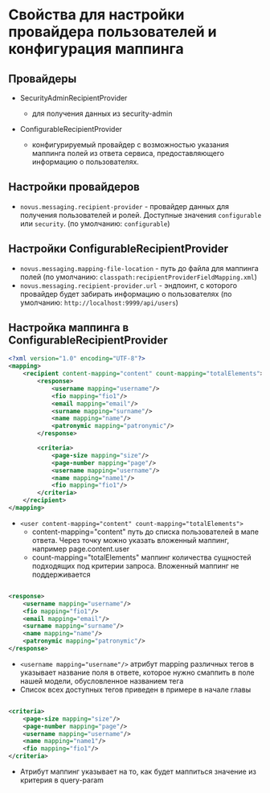 # Свойства для настройки провайдера пользователей и конфигурация маппинга

## Провайдеры

- SecurityAdminRecipientProvider
    - для получения данных из security-admin

- ConfigurableRecipientProvider
    - конфигурируемый провайдер с возможностью указания маппинга полей из ответа сервиса, предоставляющего информацию о
      пользователях.

## Настройки провайдеров

- `novus.messaging.recipient-provider` - провайдер данных для получения пользователей и ролей. Доступные
  значения `configurable` или `security`.
  (по умолчанию: `configurable`)

## Настройки ConfigurableRecipientProvider

- `novus.messaging.mapping-file-location` - путь до файла для маппинга полей
  (по умолчанию: `classpath:recipientProviderFieldMapping.xml`)
- `novus.messaging.recipient-provider.url` - эндпоинт, с которого провайдер будет забирать информацию о пользователях
  (по умолчанию: `http://localhost:9999/api/users`)

## Настройка маппинга в ConfigurableRecipientProvider

```xml
<?xml version="1.0" encoding="UTF-8"?>
<mapping>
    <recipient content-mapping="content" count-mapping="totalElements">
        <response>
            <username mapping="username"/>
            <fio mapping="fio1"/>
            <email mapping="email"/>
            <surname mapping="surname"/>
            <name mapping="name"/>
            <patronymic mapping="patronymic"/>
        </response>

        <criteria>
            <page-size mapping="size"/>
            <page-number mapping="page"/>
            <username mapping="username"/>
            <name mapping="name1"/>
            <fio mapping="fio1"/>
        </criteria>
    </recipient>
</mapping>
```

- `<user content-mapping="content" count-mapping="totalElements">`
    - content-mapping="content" путь до списка пользователей в мапе ответа. Через точку можно указать вложенный маппинг,
      например page.content.user
    - count-mapping="totalElements" маппинг количества сущностей подходящих под критерии запроса. Вложенный маппинг не
      поддерживается

```xml

<response>
    <username mapping="username"/>
    <fio mapping="fio1"/>
    <email mapping="email"/>
    <surname mapping="surname"/>
    <name mapping="name"/>
    <patronymic mapping="patronymic"/>
</response>
```

- `<username mapping="username"/>` атрибут mapping различных тегов в <response> указывает название поля в ответе,
  которое нужно смаппить в поле нашей модели, обусловленное названием тега
- Список всех доступных тегов приведен в примере в начале главы

```xml

<criteria>
    <page-size mapping="size"/>
    <page-number mapping="page"/>
    <username mapping="username"/>
    <name mapping="name1"/>
    <fio mapping="fio1"/>
</criteria>
```

- Атрибут маппинг указывает на то, как будет маппиться значение из критерия в query-param